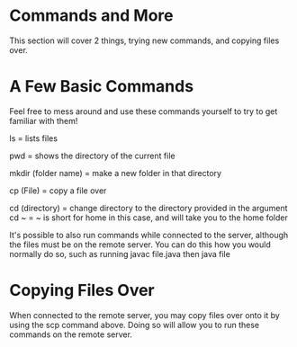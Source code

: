 
# Commands and More

This section will cover 2 things, trying new commands, and copying files over.

# A Few Basic Commands

Feel free to mess around and use these commands yourself to try to get familiar with them!

ls = lists files

pwd = shows the directory of the current file

mkdir (folder name) = make a new folder in that directory

cp (File) = copy a file over

cd (directory) = change directory to the directory provided in the argument
cd ~ = ~ is short for home in this case, and will take you to the home folder

It's possible to also run commands while connected to the server, although the files must be on the remote server.
You can do this how you would normally do so, such as running javac file.java then java file

# Copying Files Over

When connected to the remote server, you may copy files over onto it by using the scp command above. Doing so will allow you to run these commands on the remote server.